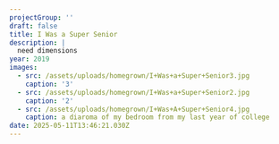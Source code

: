 ```yaml
---
projectGroup: ''
draft: false
title: I Was a Super Senior
description: |
  need dimensions
year: 2019
images:
  - src: /assets/uploads/homegrown/I+Was+a+Super+Senior3.jpg
    caption: '3'
  - src: /assets/uploads/homegrown/I+Was+a+Super+Senior2.jpg
    caption: '2'
  - src: /assets/uploads/homegrown/I+Was+A+Super+Senior4.jpg
    caption: a diaroma of my bedroom from my last year of college
date: 2025-05-11T13:46:21.030Z
---
```


